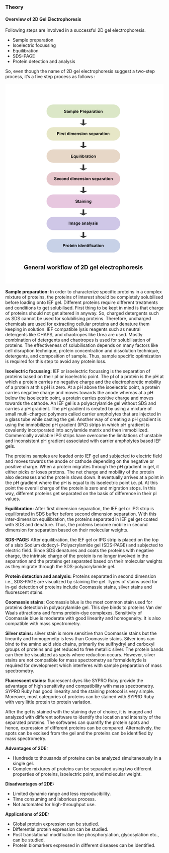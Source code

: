 ### Theory 

#### Overview of 2D Gel Electrophoresis

Following steps are involved in a successful 2D gel electrophoresis.

* Sample preparation
* Isoelectric focussing
* Equilibration
* SDS-PAGE
* Protein detection and analysis

So, even though the name of 2D gel electrophoresis suggest a two-step process, it’s a five step process as follows :

<img src="images/img3.png" width="600px">

<b>Sample preparation:</b> In order to characterize specific proteins in a complex mixture of proteins, the proteins of interest should be completely solubilised before loading onto IEF gel. Different proteins require different treatments and conditions to get solubilised. First thing to be kept in mind is that charge of proteins should not get altered in anyway. So, charged detergents such as SDS cannot be used for solubilising proteins. Therefore, uncharged chemicals are used for extracting cellular proteins and denature them keeping in solution. IEF compatible lysis reagents such as neutral detergents like CHAPS, and chaotropes like Urea are used. Mostly combination of detergents and chaotropes is used for solubilisation of proteins. The effectiveness of solubilisation depends on many factors like cell disruption technique, protein concentration and dissolution technique, detergents, and composition of sample. Thus, sample specific optimization is required for this step to avoid any protein loss.

<b>Isoelectric focussing:</b> IEF or isoelectric focussing is the separation of proteins based on their pI or isoelectric point. The pI of a protein is the pH at which a protein carries no negative charge and the electrophoretic mobility of a protein at this pH is zero. At a pH above the isoelectric point, a protein carries negative charge and moves towards the anode whereas at a pH below the isoelectric point, a protein carries positive charge and moves towards the cathode. An IEF gel is a polyacrylamide gel without SDS and carries a pH gradient. The pH gradient is created by using a mixture of small multi-charged polymers called carrier ampholytes that are injected in a glass tube while casting the gel. Another way of creating a pH gradient is using the immobilized pH gradient (IPG) strips in which pH gradient is covalently incorporated into acrylamide matrix and then immobilized. Commercially available IPG strips have overcome the limitations of unstable and inconsistent pH gradient associated with carrier ampholytes based IEF gels.

The proteins samples are loaded onto IEF gel and subjected to electric field and moves towards the anode or cathode depending on the negative or positive charge. When a protein migrates through the pH gradient in gel, it either picks or loses protons. The net charge and mobility of the protein also decreases and the protein slows down. It eventually arrives at a point in the pH gradient where the pH is equal to its isoelectric point i.e. pI. At this point the overall charge of the protein is zero and migration stops. In this way, different proteins get separated on the basis of difference in their pI values.

<b>Equilibration:</b> After first dimension separation, the IEF gel or IPG strip is equilibrated in SDS buffer before second dimension separation. With this inter-dimension equilibration, the proteins separated in IEF gel get coated with SDS and denature. Thus, the proteins become mobile in second dimension for separation based on their molecular weights.

<b>SDS-PAGE:</b> After equilibration, the IEF gel or IPG strip is placed on the top of a slab Sodium dodecyl- Polyacrylamide gel (SDS-PAGE) and subjected to electric field. Since SDS denatures and coats the proteins with negative charge, the intrinsic charge of the protein is no longer involved in the separation and the proteins get separated based on their molecular weights as they migrate through the SDS-polyacrylamide gel.

<b>Protein detection and analysis:</b> Proteins separated in second dimension i.e., SDS-PAGE are visualized by staining the gel. Types of stains used for in-gel detection of proteins include Coomassie stains, silver stains and fluorescent stains.

<b>Coomassie stains:</b> Coomassie blue is the most common stain used for proteins detection in polyacrylamide gel. This dye binds to proteins Van der Waals attractions and forms protein-dye complexes. Sensitivity of Coomassie blue is moderate with good linearity and homogeneity. It is also compatible with mass spectrometry.

<b>Silver stains:</b> silver stain is more sensitive than Coomassie stains but the linearity and homogeneity is less than Coomassie stains. Silver ions can bind to the amino acid side chains, primarily the sulfhydryl and carboxyl groups of proteins and get reduced to free metallic silver. The protein bands can then be visualized as spots where reduction occurs. However, silver stains are not compatible for mass spectrometry as formaldehyde is required for development which interferes with sample preparation of mass spectrometry.

<b>Fluorescent stains:</b> fluorescent dyes like SYPRO Ruby provide the advantage of high sensitivity and compatibility with mass spectrometry. SYPRO Ruby has good linearity and the staining protocol is very simple. Moreover, most categories of proteins can be stained with SYPRO Ruby with very little protein to protein variation.

After the gel is stained with the staining dye of choice, it is imaged and analyzed with different software to identify the location and intensity of the separated proteins. The softwares can quantify the protein spots and hence, expression of different proteins can be compared. Alternatively, the spots can be excised from the gel and the proteins can be identified by mass spectrometry.


<b>Advantages of 2DE:</b>

* Hundreds to thousands of proteins can be analyzed simultaneously in a single gel.
* Complex mixtures of proteins can be separated using two different properties of proteins, isoelectric point, and molecular weight.

<b>Disadvantages of 2DE:</b>

* Limited dynamic range and less reproducibility.
* Time consuming and laborious process.
* Not automated for high-throughput use.

<b>Applications of 2DE:</b>

* Global protein expression can be studied.
* Differential protein expression can be studied.
* Post translational modification like phosphorylation, glycosylation etc., can be studied.
* Protein biomarkers expressed in different diseases can be identified.